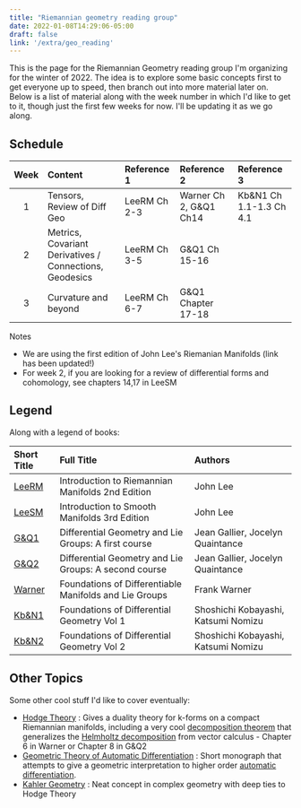 ```yaml
---
title: "Riemannian geometry reading group"
date: 2022-01-08T14:29:06-05:00
draft: false
link: '/extra/geo_reading'
---
```


This is the page for the Riemannian Geometry reading group I'm organizing for the winter of 2022. The idea is to explore some basic concepts first to get everyone up to speed, then branch out into more material later on. Below is a list of material along with the week number in which I'd like to get to it, though just the first few weeks for now. I'll be updating it as we go along.

## Schedule
| Week |  Content |  Reference 1 | Reference 2 | Reference 3 | 
|:---:|:----------|:-----------|:-------------|:-----|
| 1 |  Tensors, Review of Diff Geo| LeeRM Ch 2-3 |  Warner Ch 2, G&Q1 Ch14 | Kb&N1 Ch 1.1-1.3 Ch 4.1 | 
| 2 |  Metrics, Covariant Derivatives / Connections, Geodesics | LeeRM Ch 3-5 | G&Q1 Ch 15-16 |  |
| 3 |  Curvature and beyond | LeeRM Ch 6-7 | G&Q1 Chapter 17-18 | | 

Notes
- We are using the first edition of John Lee's Riemanian Manifolds (link has been updated!)
- For week 2, if you are looking for a review of differential forms and cohomology, see chapters 14,17 in LeeSM

 
## Legend
Along with a legend of books:

| Short Title | Full Title | Authors |
|:----|:-------|:-----------|
| [LeeRM](https://link.springer.com/book/10.1007/b98852) | Introduction to Riemannian Manifolds 2nd Edition | John Lee | 
| [LeeSM](https://link.springer.com/book/10.1007/978-1-4419-9982-5) | Introduction to Smooth Manifolds 3rd Edition | John Lee |
| [G&Q1](https://link.springer.com/book/10.1007/978-3-030-46040-2) | Differential Geometry and Lie Groups: A first course | Jean Gallier, Jocelyn Quaintance|
| [G&Q2](https://link.springer.com/book/10.1007/978-3-030-46047-1)| Differential Geometry and Lie Groups: A second course | Jean Gallier, Jocelyn Quaintance|
| [Warner](https://link.springer.com/book/10.1007/978-1-4757-1799-0) | Foundations of Differentiable Manifolds and Lie Groups | Frank Warner | 
| [Kb&N1](https://en.wikipedia.org/wiki/Foundations_of_Differential_Geometry) | Foundations of Differential Geometry Vol 1| Shoshichi Kobayashi, Katsumi Nomizu | 
| [Kb&N2](https://en.wikipedia.org/wiki/Foundations_of_Differential_Geometry) | Foundations of Differential Geometry Vol 2| Shoshichi Kobayashi, Katsumi Nomizu|


## Other Topics
Some other cool stuff I'd like to cover eventually:
- [Hodge Theory](https://en.wikipedia.org/wiki/Hodge_theory) : Gives a duality theory for k-forms on a compact Riemannian manifolds, including a very cool [decomposition theorem](https://en.wikipedia.org/wiki/Hodge_theory#Operators_in_Hodge_theory) that generalizes the [Helmholtz decomposition](https://en.wikipedia.org/wiki/Helmholtz_decomposition) from vector calculus - Chapter 6 in Warner or Chapter 8 in G&Q2
- [Geometric Theory of Automatic Differentiation](https://arxiv.org/abs/1812.11592) : Short monograph that attempts to give a geometric interpretation to higher order [automatic differentiation](https://en.wikipedia.org/wiki/Automatic_differentiation). 
- [Kahler Geometry](https://en.wikipedia.org/wiki/K%C3%A4hler_manifold) : Neat concept in complex geometry with deep ties to Hodge Theory


